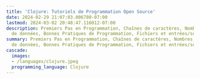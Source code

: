 ```yaml
---
title: 'Clojure: Tutoriels de Programmation Open Source'
date: 2024-02-29 21:07:03.006780-07:00
lastmod: 2024-03-02 20:48:47.116012-07:00
description: Premiers Pas en Programmation, Chaînes de caractères, Nombres, Structures
  de données, Bonnes Pratiques de Programmation, Fichiers et entrées/sorties,…
summary: Premiers Pas en Programmation, Chaînes de caractères, Nombres, Structures
  de données, Bonnes Pratiques de Programmation, Fichiers et entrées/sorties,…
cascade:
  images:
  - /languages/clojure.jpeg
  programming_language: Clojure
---
```

